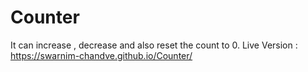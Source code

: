 # Counter
It can increase , decrease and also reset the count to 0.
Live Version : https://swarnim-chandve.github.io/Counter/
